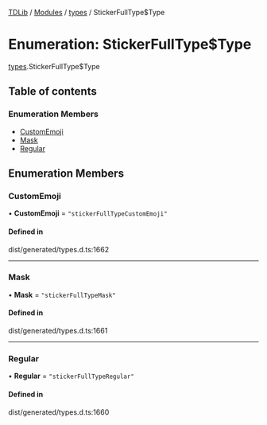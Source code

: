 [TDLib](../README.md) / [Modules](../modules.md) / [types](../modules/types.md) / StickerFullType$Type

# Enumeration: StickerFullType$Type

[types](../modules/types.md).StickerFullType$Type

## Table of contents

### Enumeration Members

- [CustomEmoji](types.StickerFullType_Type.md#customemoji)
- [Mask](types.StickerFullType_Type.md#mask)
- [Regular](types.StickerFullType_Type.md#regular)

## Enumeration Members

### CustomEmoji

• **CustomEmoji** = ``"stickerFullTypeCustomEmoji"``

#### Defined in

dist/generated/types.d.ts:1662

___

### Mask

• **Mask** = ``"stickerFullTypeMask"``

#### Defined in

dist/generated/types.d.ts:1661

___

### Regular

• **Regular** = ``"stickerFullTypeRegular"``

#### Defined in

dist/generated/types.d.ts:1660
